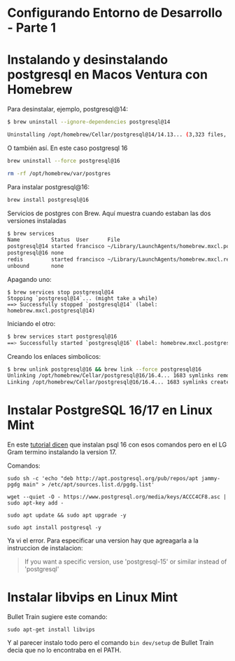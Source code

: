 # Configurando Entorno de Desarrollo - Parte 1

# Instalando y desinstalando postgresql en Macos Ventura con Homebrew

Para desinstalar, ejemplo, postgresql@14:

```bash
$ brew uninstall --ignore-dependencies postgresql@14

Uninstalling /opt/homebrew/Cellar/postgresql@14/14.13... (3,323 files, 45.5MB)
```

O también así. En este caso postgresql 16
```bash
brew uninstall --force postgresql@16

rm -rf /opt/homebrew/var/postgres
```

Para instalar postgresql@16:
```bash
brew install postgresql@16
```

Servicios de postgres con Brew. Aquí muestra cuando estaban las dos versiones instaladas
```bash
$ brew services 
Name          Status  User      File
postgresql@14 started francisco ~/Library/LaunchAgents/homebrew.mxcl.postgresql@14.plist
postgresql@16 none              
redis         started francisco ~/Library/LaunchAgents/homebrew.mxcl.redis.plist
unbound       none 
```

Apagando uno:
```
$ brew services stop postgresql@14
Stopping `postgresql@14`... (might take a while)
==> Successfully stopped `postgresql@14` (label: homebrew.mxcl.postgresql@14)
```

Iniciando el otro:
```bash
$ brew services start postgresql@16
==> Successfully started `postgresql@16` (label: homebrew.mxcl.postgresql@16)
```

Creando los enlaces simbolicos:
```bash
$ brew unlink postgresql@16 && brew link --force postgresql@16
Unlinking /opt/homebrew/Cellar/postgresql@16/16.4... 1683 symlinks removed.
Linking /opt/homebrew/Cellar/postgresql@16/16.4... 1683 symlinks created.
```

# Instalar PostgreSQL 16/17 en Linux Mint

En este [tutorial dicen](https://medium.com/@mglaving/how-to-install-postgresql-16-on-linux-mint-21-d58e875fe7c6) que instalan psql 16 con esos comandos pero en el LG Gram termino instalando la version 17.

Comandos:
```
sudo sh -c 'echo "deb http://apt.postgresql.org/pub/repos/apt jammy-pgdg main" > /etc/apt/sources.list.d/pgdg.list'

wget --quiet -O - https://www.postgresql.org/media/keys/ACCC4CF8.asc | sudo apt-key add -

sudo apt update && sudo apt upgrade -y

sudo apt install postgresql -y
```

Ya vi el error. Para especificar una version hay que agreagarla a la instruccion de instalacion:

> If you want a specific version, use 'postgresql-15' or similar instead of 'postgresql'

# Instalar libvips en Linux Mint

Bullet Train sugiere este comando:
```
sudo apt-get install libvips
```

Y al parecer instalo todo pero el comando `bin dev/setup` de Bullet Train decia que no lo encontraba en el PATH.

